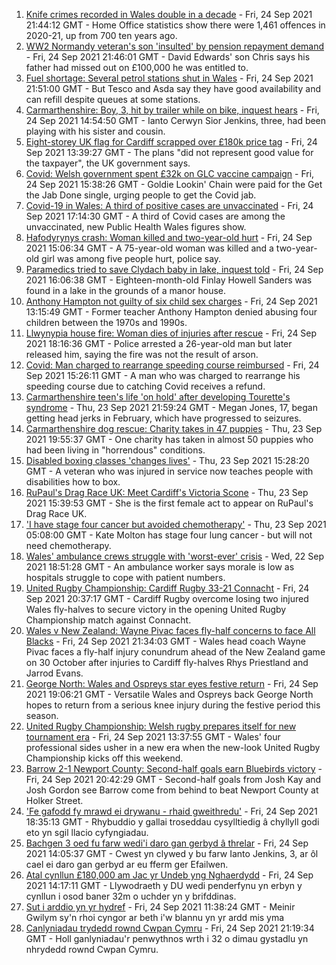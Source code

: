 1. [Knife crimes recorded in Wales double in a decade](https://www.bbc.co.uk/news/uk-wales-58678777?at_medium=RSS&at_campaign=KARANGA) - Fri, 24 Sep 2021 21:44:12 GMT - Home Office statistics show there were 1,461 offences in 2020-21, up from 700 ten years ago.
2. [WW2 Normandy veteran's son 'insulted' by pension repayment demand](https://www.bbc.co.uk/news/uk-wales-58681105?at_medium=RSS&at_campaign=KARANGA) - Fri, 24 Sep 2021 21:46:01 GMT - David Edwards' son Chris says his father had missed out on £100,000 he was entitled to.
3. [Fuel shortage: Several petrol stations shut in Wales](https://www.bbc.co.uk/news/uk-wales-58676366?at_medium=RSS&at_campaign=KARANGA) - Fri, 24 Sep 2021 21:51:00 GMT - But Tesco and Asda say they have good availability and can refill despite queues at some stations.
4. [Carmarthenshire: Boy, 3, hit by trailer while on bike, inquest hears](https://www.bbc.co.uk/news/uk-wales-58682602?at_medium=RSS&at_campaign=KARANGA) - Fri, 24 Sep 2021 14:54:50 GMT - Ianto Cerwyn Sior Jenkins, three, had been playing with his sister and cousin.
5. [Eight-storey UK flag for Cardiff scrapped over £180k price tag](https://www.bbc.co.uk/news/uk-wales-58678821?at_medium=RSS&at_campaign=KARANGA) - Fri, 24 Sep 2021 13:39:27 GMT - The plans "did not represent good value for the taxpayer", the UK government says.
6. [Covid: Welsh government spent £32k on GLC vaccine campaign](https://www.bbc.co.uk/news/uk-wales-58683018?at_medium=RSS&at_campaign=KARANGA) - Fri, 24 Sep 2021 15:38:26 GMT - Goldie Lookin' Chain were paid for the Get the Jab Done single, urging people to get the Covid jab.
7. [Covid-19 in Wales: A third of positive cases are unvaccinated](https://www.bbc.co.uk/news/uk-wales-58680204?at_medium=RSS&at_campaign=KARANGA) - Fri, 24 Sep 2021 17:14:30 GMT - A third of Covid cases are among the unvaccinated, new Public Health Wales figures show.
8. [Hafodyrynys crash: Woman killed and two-year-old hurt](https://www.bbc.co.uk/news/uk-wales-58678823?at_medium=RSS&at_campaign=KARANGA) - Fri, 24 Sep 2021 15:06:34 GMT - A 75-year-old woman was killed and a two-year-old girl was among five people hurt, police say.
9. [Paramedics tried to save Clydach baby in lake, inquest told](https://www.bbc.co.uk/news/uk-wales-58683020?at_medium=RSS&at_campaign=KARANGA) - Fri, 24 Sep 2021 16:06:38 GMT - Eighteen-month-old Finlay Howell Sanders was found in a lake in the grounds of a manor house.
10. [Anthony Hampton not guilty of six child sex charges](https://www.bbc.co.uk/news/uk-wales-58642947?at_medium=RSS&at_campaign=KARANGA) - Fri, 24 Sep 2021 13:15:49 GMT - Former teacher Anthony Hampton denied abusing four children between the 1970s and 1990s.
11. [Llwynypia house fire: Woman dies of injuries after rescue](https://www.bbc.co.uk/news/uk-wales-58683021?at_medium=RSS&at_campaign=KARANGA) - Fri, 24 Sep 2021 18:16:36 GMT - Police arrested a 26-year-old man but later released him, saying the fire was not the result of arson.
12. [Covid: Man charged to rearrange speeding course reimbursed](https://www.bbc.co.uk/news/uk-wales-58682452?at_medium=RSS&at_campaign=KARANGA) - Fri, 24 Sep 2021 15:26:11 GMT - A man who was charged to rearrange his speeding course due to catching Covid receives a refund.
13. [Carmarthenshire teen's life 'on hold' after developing Tourette's syndrome](https://www.bbc.co.uk/news/uk-wales-58667008?at_medium=RSS&at_campaign=KARANGA) - Thu, 23 Sep 2021 21:59:24 GMT - Megan Jones, 17, began getting head jerks in February, which have progressed to seizures.
14. [Carmarthenshire dog rescue: Charity takes in 47 puppies](https://www.bbc.co.uk/news/uk-wales-58669579?at_medium=RSS&at_campaign=KARANGA) - Thu, 23 Sep 2021 19:55:37 GMT - One charity has taken in almost 50 puppies who had been living in "horrendous" conditions.
15. [Disabled boxing classes 'changes lives'](https://www.bbc.co.uk/news/uk-wales-58668911?at_medium=RSS&at_campaign=KARANGA) - Thu, 23 Sep 2021 15:28:20 GMT - A veteran who was injured in service now teaches people with disabilities how to box.
16. [RuPaul's Drag Race UK: Meet Cardiff's Victoria Scone](https://www.bbc.co.uk/news/uk-wales-58670415?at_medium=RSS&at_campaign=KARANGA) - Thu, 23 Sep 2021 15:39:53 GMT - She is the first female act to appear on RuPaul's Drag Race UK.
17. ['I have stage four cancer but avoided chemotherapy'](https://www.bbc.co.uk/news/uk-wales-58659398?at_medium=RSS&at_campaign=KARANGA) - Thu, 23 Sep 2021 05:08:00 GMT - Kate Molton has stage four lung cancer - but will not need chemotherapy.
18. [Wales' ambulance crews struggle with 'worst-ever' crisis](https://www.bbc.co.uk/news/uk-wales-58659396?at_medium=RSS&at_campaign=KARANGA) - Wed, 22 Sep 2021 18:51:28 GMT - An ambulance worker says morale is low as hospitals struggle to cope with patient numbers.
19. [United Rugby Championship: Cardiff Rugby 33-21 Connacht](https://www.bbc.co.uk/sport/rugby-union/58634872?at_medium=RSS&at_campaign=KARANGA) - Fri, 24 Sep 2021 20:37:17 GMT - Cardiff Rugby overcome losing two injured Wales fly-halves to secure victory in the opening United Rugby Championship match against Connacht.
20. [Wales v New Zealand: Wayne Pivac faces fly-half concerns to face All Blacks](https://www.bbc.co.uk/sport/rugby-union/58686400?at_medium=RSS&at_campaign=KARANGA) - Fri, 24 Sep 2021 21:34:03 GMT - Wales head coach Wayne Pivac faces a fly-half injury conundrum ahead of the New Zealand game on 30 October after injuries to Cardiff fly-halves Rhys Priestland and Jarrod Evans.
21. [George North: Wales and Ospreys star eyes festive return](https://www.bbc.co.uk/sport/rugby-union/58683580?at_medium=RSS&at_campaign=KARANGA) - Fri, 24 Sep 2021 19:06:21 GMT - Versatile Wales and Ospreys back George North hopes to return from a serious knee injury during the festive period this season.
22. [United Rugby Championship: Welsh rugby prepares itself for new tournament era](https://www.bbc.co.uk/sport/rugby-union/58669542?at_medium=RSS&at_campaign=KARANGA) - Fri, 24 Sep 2021 13:37:55 GMT - Wales' four professional sides usher in a new era when the new-look United Rugby Championship kicks off this weekend.
23. [Barrow 2-1 Newport County: Second-half goals earn Bluebirds victory](https://www.bbc.co.uk/sport/football/58592440?at_medium=RSS&at_campaign=KARANGA) - Fri, 24 Sep 2021 20:42:29 GMT - Second-half goals from Josh Kay and Josh Gordon see Barrow come from behind to beat Newport County at Holker Street.
24. ['Fe gafodd fy mrawd ei drywanu - rhaid gweithredu'](https://www.bbc.co.uk/newyddion/58669658?at_medium=RSS&at_campaign=KARANGA) - Fri, 24 Sep 2021 18:35:13 GMT - Rhybuddio y gallai troseddau cysylltiedig â chyllyll godi eto yn sgil llacio cyfyngiadau.
25. [Bachgen 3 oed fu farw wedi'i daro gan gerbyd â threlar](https://www.bbc.co.uk/newyddion/58677121?at_medium=RSS&at_campaign=KARANGA) - Fri, 24 Sep 2021 14:05:37 GMT - Cwest yn clywed y bu farw Ianto Jenkins, 3, ar ôl cael ei daro gan gerbyd ar eu fferm ger Efailwen.
26. [Atal cynllun £180,000 am Jac yr Undeb yng Nghaerdydd](https://www.bbc.co.uk/newyddion/58682484?at_medium=RSS&at_campaign=KARANGA) - Fri, 24 Sep 2021 14:17:11 GMT - Llywodraeth y DU wedi penderfynu yn erbyn y cynllun i osod baner 32m o uchder yn y brifddinas.
27. [Sut i arddio yn yr hydref](https://www.bbc.co.uk/newyddion/58678003?at_medium=RSS&at_campaign=KARANGA) - Fri, 24 Sep 2021 11:38:24 GMT - Meinir Gwilym sy'n rhoi cyngor ar beth i'w blannu yn yr ardd mis yma
28. [Canlyniadau trydedd rownd Cwpan Cymru](https://www.bbc.co.uk/newyddion/58677114?at_medium=RSS&at_campaign=KARANGA) - Fri, 24 Sep 2021 21:19:34 GMT - Holl ganlyniadau'r penwythnos wrth i 32 o dimau gystadlu yn nhrydedd rownd Cwpan Cymru.
